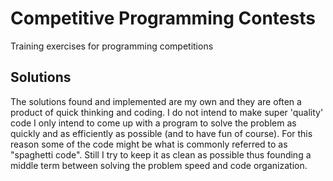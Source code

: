 # Competitive Programming Contests
Training exercises for programming competitions


## Solutions

The solutions found and implemented are my own and they are often a product of quick thinking and coding. I do not intend to make super 'quality' code I only intend to come up with a program to solve the problem as quickly and as efficiently as possible (and to have fun of course). For this reason some of the code might be what is commonly referred to as "spaghetti code". Still I try to keep it as clean as possible thus founding a middle term between solving the problem speed and code organization.



